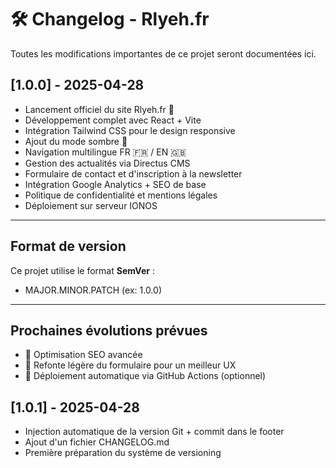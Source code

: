 # 🛠️ Changelog - Rlyeh.fr

Toutes les modifications importantes de ce projet seront documentées ici.

## [1.0.0] - 2025-04-28

- Lancement officiel du site Rlyeh.fr 🚀
- Développement complet avec React + Vite
- Intégration Tailwind CSS pour le design responsive
- Ajout du mode sombre 🌙
- Navigation multilingue FR 🇫🇷 / EN 🇬🇧
- Gestion des actualités via Directus CMS
- Formulaire de contact et d'inscription à la newsletter
- Intégration Google Analytics + SEO de base
- Politique de confidentialité et mentions légales
- Déploiement sur serveur IONOS

---

## Format de version

Ce projet utilise le format **SemVer** :
- MAJOR.MINOR.PATCH (ex: 1.0.0)

---

## Prochaines évolutions prévues

- 🎯 Optimisation SEO avancée
- 🎨 Refonte légère du formulaire pour un meilleur UX
- 🚀 Déploiement automatique via GitHub Actions (optionnel)

## [1.0.1] - 2025-04-28

- Injection automatique de la version Git + commit dans le footer
- Ajout d'un fichier CHANGELOG.md
- Première préparation du système de versioning